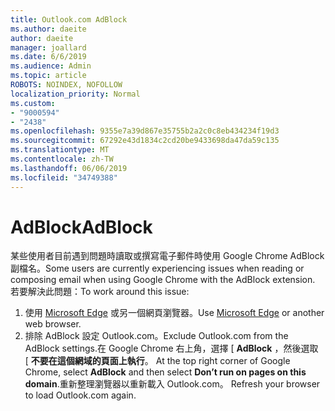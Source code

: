 ```yaml
---
title: Outlook.com AdBlock
ms.author: daeite
author: daeite
manager: joallard
ms.date: 6/6/2019
ms.audience: Admin
ms.topic: article
ROBOTS: NOINDEX, NOFOLLOW
localization_priority: Normal
ms.custom:
- "9000594"
- "2438"
ms.openlocfilehash: 9355e7a39d867e35755b2a2c0c8eb434234f19d3
ms.sourcegitcommit: 67292e43d1834c2cd20be9433698da47da59c135
ms.translationtype: MT
ms.contentlocale: zh-TW
ms.lasthandoff: 06/06/2019
ms.locfileid: "34749388"
---
```

# <a name="adblock"></a><span data-ttu-id="94a78-102">AdBlock</span><span class="sxs-lookup"><span data-stu-id="94a78-102">AdBlock</span></span>

<span data-ttu-id="94a78-103">某些使用者目前遇到問題時讀取或撰寫電子郵件時使用 Google Chrome AdBlock 副檔名。</span><span class="sxs-lookup"><span data-stu-id="94a78-103">Some users are currently experiencing issues when reading or composing email when using Google Chrome with the AdBlock extension.</span></span> <span data-ttu-id="94a78-104">若要解決此問題：</span><span class="sxs-lookup"><span data-stu-id="94a78-104">To work around this issue:</span></span>

1. <span data-ttu-id="94a78-105">使用 [Microsoft Edge](https://www.microsoft.com/windows/microsoft-edge) 或另一個網頁瀏覽器。</span><span class="sxs-lookup"><span data-stu-id="94a78-105">Use [Microsoft Edge](https://www.microsoft.com/windows/microsoft-edge) or another web browser.</span></span>
1. <span data-ttu-id="94a78-106">排除 AdBlock 設定 Outlook.com。</span><span class="sxs-lookup"><span data-stu-id="94a78-106">Exclude Outlook.com from the AdBlock settings.</span></span><span data-ttu-id="94a78-107">在 Google Chrome 右上角，選擇 [ **AdBlock** ，然後選取 [ **不要在這個網域的頁面上執行**。</span><span class="sxs-lookup"><span data-stu-id="94a78-107"> At the top right corner of Google Chrome, select **AdBlock** and then select **Don’t run on pages on this domain**.</span></span><span data-ttu-id="94a78-108">重新整理瀏覽器以重新載入 Outlook.com。</span><span class="sxs-lookup"><span data-stu-id="94a78-108"> Refresh your browser to load Outlook.com again.</span></span>